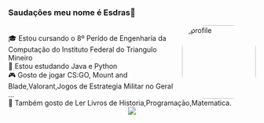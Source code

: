### Saudações meu nome é Esdras👋

<img align="right" alt="profile" height="150" style="border-radius:50px;"
    src="https://media.discordapp.net/attachments/956389426337050625/956389455567130694/luffy.jpeg?width=960&height=564">
<div style="display: inline_block;">
<br>
🎓 Estou cursando o 8º Perído de Engenharia da Computação do Instituto Federal do Triangulo Mineiro

<br>
🌱 Estou estudando Java e Python

<br>
🎮 Gosto de jogar CS:GO, Mount and Blade,Valorant,Jogos de Estrategia Militar no Geral ...

<br>
🎨 Também gosto de Ler Livros de Historia,Programação,Matematica.
<div align="center">
       <a href="https://www.instagram.com/esdras_sdo/" target="_blank"><img
            src="https://img.shields.io/badge/-Instagram-%23E4405F?style=for-the-badge&logo=instagram&logoColor=white"
            target="_blank"></a>
</div>
